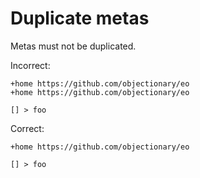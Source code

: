 # Duplicate metas

Metas must not be duplicated.

Incorrect:

```eo
+home https://github.com/objectionary/eo
+home https://github.com/objectionary/eo

[] > foo
```

Correct:

```eo
+home https://github.com/objectionary/eo

[] > foo
```